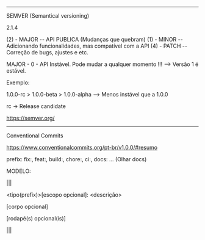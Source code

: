 

------------------------------

SEMVER (Semantical versioning)

2.1.4

(2) - MAJOR -- API PUBLICA (Mudanças que quebram)
(1) - MINOR -- Adicionando funcionalidades, mas compatível com a API
(4) - PATCH -- Correção de bugs, ajustes e etc.


MAJOR - 0 - API Instável. Pode mudar a qualquer momento !!! --> Versão 1 é estável.

Exemplo:

1.0.0-rc > 1.0.0-beta > 1.0.0-alpha --> Menos instável que a 1.0.0

rc -> Release candidate

https://semver.org/

------------------------------

Conventional Commits

https://www.conventionalcommits.org/pt-br/v1.0.0/#resumo

prefix: fix:, feat:, build:, chore:, ci:, docs: ... (Olhar docs)

MODELO: 

|||

<tipo(prefix)>[escopo opcional]: <descrição>

[corpo opcional]

[rodapé(s) opcional(is)]

|||


